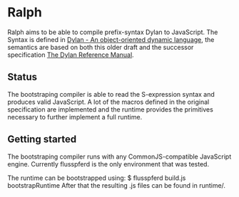# Ralph

Ralph aims to be able to compile prefix-syntax Dylan to JavaScript. The Syntax is defined in [Dylan - An object-oriented dynamic language](http://lispm.dyndns.org/documentation/prefix-dylan/book.annotated/annotated-manual.html), the semantics are based on both this older draft and the successor specification [The Dylan Reference Manual](http://www.opendylan.org/books/drm/Index).

## Status

The bootstraping compiler is able to read the S-expression syntax and produces valid JavaScript. A lot of the macros defined in the original specification are implemented and the runtime provides the primitives necessary to further implement a full runtime.

## Getting started

The bootstraping compiler runs with any CommonJS-compatible JavaScript engine. Currently flusspferd is the only environment that was tested.

The runtime can be bootstrapped using:
 $ flusspferd build.js bootstrapRuntime
After that the resulting .js files can be found in runtime/.
